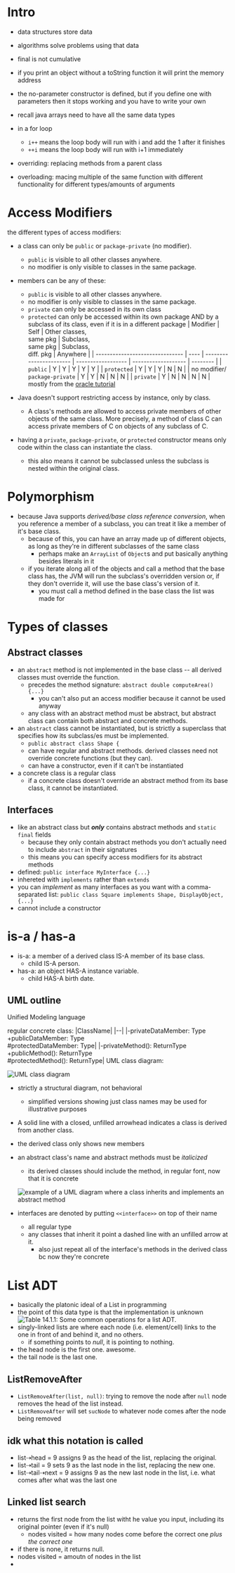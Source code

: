 # Intro
- data structures store data
- algorithms solve problems using that data
- final is not cumulative

- if you print an object without a toString function it will print the memory address
- the no-parameter constructor is defined, but if you define one with parameters then it stops working and you have to write your own
- recall java arrays need to have all the same data types
- in a for loop
  - `i++` means the loop body will run with i and add the 1 after it finishes
  - `++i` means the loop body will run with i+1 immediately
- overriding: replacing methods from a parent class
- overloading: macing multiple of the same function with different functionality for different types/amounts of arguments

# Access Modifiers
the different types of access modifiers:
- a class can only be `public` or `package-private` (no modifier). 
  - `public` is visible to all other classes anywhere. 
  - no modifier is only visible to classes in the same package.
- members can be any of these:
  - `public` is visible to all other classes anywhere. 
  - no modifier is only visible to classes in the same package.
  - `private` can only be accessed in its own class 
  - `protected` can only be accessed within its own package AND by a subclass of its class, even if it is in a different package
| Modifier                        | Self | Other classes,<br>same pkg | Subclass,<br>same pkg | Subclass,<br>diff. pkg | Anywhere |
| ------------------------------- | ---- | ----------------------- | ------------------ | ------------------- | -------- |
| `public`                        | Y    | Y                       | Y                  | Y                   | Y        |
| `protected`                     | Y    | Y                       | Y                  | N                   | N        |
| no modifier/<br>`package-private` | Y    | Y                       | N                  | N                   | N        |
| `private`                       | Y    | N                       | N                  | N                   | N        |
mostly from the [oracle tutorial](https://docs.oracle.com/javase/tutorial/java/javaOO/accesscontrol.html)

- Java doesn't support restricting access by instance, only by class.
  - A class's methods are allowed to access private members of other objects of the same class. More precisely, a method of class C can access private members of C on objects of any subclass of C.
- having a `private`, `package-private`, or `protected` constructor means only code within the class can instantiate the class. 
  - this also means it cannot be subclassed unless the subclass is nested within the original class.

# Polymorphism
- because Java supports *derived/base class reference conversion*, when you reference a member of a subclass, you can treat it like a member of it's base class.
  - because of this, you can have an array made up of different objects, as long as they're in different subclasses of the same class
    - perhaps make an `ArrayList` of `Object`s and put basically anything besides literals in it
  - if you iterate along all of the objects and call a method that the base class has, the JVM will run the subclass's overridden version or, if they don't override it, will use the base class's version of it.
    - you must call a method defined in the base class the list was made for

# Types of classes
## Abstract classes
- an `abstract` method is not implemented in the base class -- all derived classes must override the function.
  - precedes the method signature: `abstract double computeArea(){...}`
    - you can't also put an access modifier because it cannot be used anyway
  - any class with an abstract method must be abstract, but abstract class can contain both abstract and concrete methods.
- an `abstract` class cannot be instantiated, but is strictly a superclass that specifies how its subclass/es must be implemented.
  - `public abstract class Shape {`
  - can have regular and abstract methods. derived classes need not override concrete functions (but they can).
  - can have a constructor, even if it can't be instantiated
- a concrete class is a regular class
  - if a concrete class doesn't override an abstract method from its base class, it cannot be instantiated.

## Interfaces
- like an abstract class but ***only*** contains abstract methods and `static final` fields
  - because they only contain abstract methods you don't actually need to include  `abstract` in their signatures
  - this means you can specify access modifiers for its abstract methods
- defined: `public interface MyInterface {...}`
- inhereted with `implements` rather than `extends`
- you can *implement* as many interfaces as you want with a comma-separated list: `public class Square implements Shape, DisplayObject,  {...}`
- cannot include a constructor


# is-a / has-a
- is-a: a member of a derived class IS-A member of its base class.
  - child IS-A person.
- has-a: an object HAS-A instance variable.
  - child HAS-A birth date.

## UML outline
Unified Modeling language

regular concrete class:
|ClassName|
|--|
|-privateDataMember: Type<br>+publicDataMember: Type<br>#protectedDataMember: Type|
|-privateMethod(): ReturnType<br>+publicMethod(): ReturnType<br>#protectedMethod(): ReturnType|
UML class diagram:

![UML class diagram](image-1.png)

- strictly a structural diagram, not behavioral
  - simplified versions showing just class names may be used for illustrative purposes
- A solid line with a closed, unfilled arrowhead indicates a class is derived from another class.
- the derived class only shows new members
- an abstract class's name and abstract methods must be *italicized*
  - its derived classes should include the method, in regular font, now that it is concrete

  ![example of a UML diagram where a class inherits and implements an abstract method](image.png)
- interfaces are denoted by putting `<<interface>>` on top of their name
  - all regular type
  - any classes that inherit it point a dashed line with an unfilled arrow at it.
    - also just repeat all of the interface's methods in the derived class bc now they're concrete

# List ADT
- basically the platonic ideal of a List in programming
- the point of this data type is that the implementation is unknown
![Table 14.1.1: Some common operations for a list ADT.](image-2.png)
- singly-linked lists are where each node (i.e. element/cell) links to the one in front of and behind it, and no others.
  - if something points to *null*, it is pointing to nothing.
- the head node is the first one. awesome.
- the tail node is the last one.
## ListRemoveAfter
- `ListRemoveAfter(list, null)`: trying to remove the node after `null` node removes the head of the list instead.
- `ListRemoveAfter` will set `sucNode` to whatever node comes after the node being removed
## idk what this notation is called
- list⇢head = 9 assigns 9 as the head of the list, replacing the original.
- list⇢tail = 9 sets 9 as the last node in the list, replacing the new one.
- list⇢tail⇢next = 9 assigns 9 as the new last node in the list, i.e. what comes after what was the last one
## Linked list search
- returns the first node from the list witht he value you input, including its original pointer (even if it's null)
  - nodes visited = how many nodes come before the correct one *plus the correct one*
- if there is none, it returns null.
 - nodes visited = amoutn of nodes in the list
-  